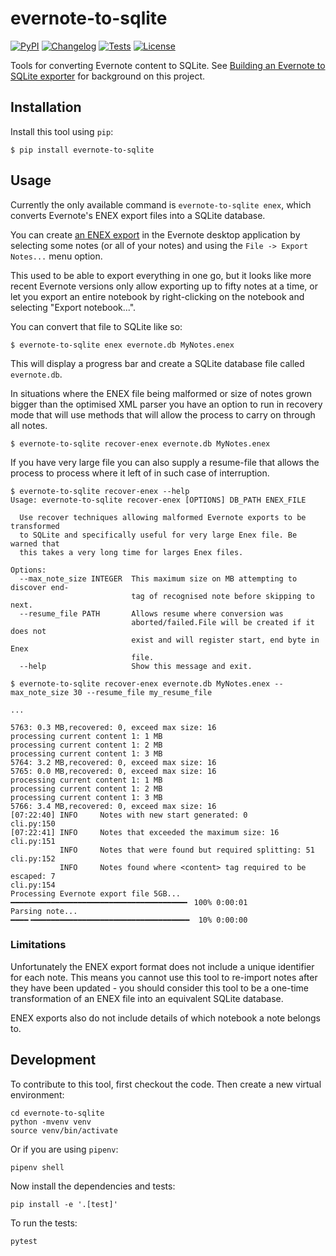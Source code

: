# evernote-to-sqlite

[![PyPI](https://img.shields.io/pypi/v/evernote-to-sqlite.svg)](https://pypi.org/project/evernote-to-sqlite/)
[![Changelog](https://img.shields.io/github/v/release/dogsheep/evernote-to-sqlite?include_prereleases&label=changelog)](https://github.com/dogsheep/evernote-to-sqlite/releases)
[![Tests](https://github.com/dogsheep/evernote-to-sqlite/workflows/Test/badge.svg)](https://github.com/dogsheep/evernote-to-sqlite/actions?query=workflow%3ATest)
[![License](https://img.shields.io/badge/license-Apache%202.0-blue.svg)](https://github.com/dogsheep/evernote-to-sqlite/blob/master/LICENSE)

Tools for converting Evernote content to SQLite. See [Building an Evernote to SQLite exporter](https://simonwillison.net/2020/Oct/16/building-evernote-sqlite-exporter/) for background on this project.

## Installation

Install this tool using `pip`:

    $ pip install evernote-to-sqlite

## Usage

Currently the only available command is `evernote-to-sqlite enex`, which converts Evernote's ENEX export files into a SQLite database.

You can create [an ENEX export](https://help.evernote.com/hc/en-us/articles/209005557-Export-notes-and-notebooks-as-ENEX-or-HTML) in the Evernote desktop application by selecting some notes (or all of your notes) and using the `File -> Export Notes...` menu option.

This used to be able to export everything in one go, but it looks like more recent Evernote versions only allow exporting up to fifty notes at a time, or let you export an entire notebook by right-clicking on the notebook and selecting "Export notebook...".

You can convert that file to SQLite like so:

    $ evernote-to-sqlite enex evernote.db MyNotes.enex

This will display a progress bar and create a SQLite database file called `evernote.db`.

In situations where the ENEX file being malformed 
or size of notes grown bigger than the optimised XML parser
you have an option to run in recovery mode that will use methods
that will allow the process to carry on through all notes.

    $ evernote-to-sqlite recover-enex evernote.db MyNotes.enex
    
If you have very large file you can also supply a resume-file that allows
the process to process where it left of in such case of interruption.

```shell script
$ evernote-to-sqlite recover-enex --help                                                                   
Usage: evernote-to-sqlite recover-enex [OPTIONS] DB_PATH ENEX_FILE

  Use recover techniques allowing malformed Evernote exports to be transformed
  to SQLite and specifically useful for very large Enex file. Be warned that
  this takes a very long time for larges Enex files.

Options:
  --max_note_size INTEGER  This maximum size on MB attempting to discover end-
                           tag of recognised note before skipping to next.
  --resume_file PATH       Allows resume where conversion was
                           aborted/failed.File will be created if it does not
                           exist and will register start, end byte in Enex
                           file.
  --help                   Show this message and exit.

$ evernote-to-sqlite recover-enex evernote.db MyNotes.enex --max_note_size 30 --resume_file my_resume_file

...

5763: 0.3 MB,recovered: 0, exceed max size: 16
processing current content 1: 1 MB
processing current content 1: 2 MB
processing current content 1: 3 MB
5764: 3.2 MB,recovered: 0, exceed max size: 16
5765: 0.0 MB,recovered: 0, exceed max size: 16
processing current content 1: 1 MB
processing current content 1: 2 MB
processing current content 1: 3 MB
5766: 3.4 MB,recovered: 0, exceed max size: 16
[07:22:40] INFO     Notes with new start generated: 0                                                                                                             cli.py:150
[07:22:41] INFO     Notes that exceeded the maximum size: 16                                                                                                      cli.py:151
           INFO     Notes that were found but required splitting: 51                                                                                              cli.py:152
           INFO     Notes found where <content> tag required to be escaped: 7                                                                                     cli.py:154
Processing Evernote export file 5GB... ━━━━━━━━━━━━━━━━━━━━━━━━━━━━━━━━━━━━━━━╸ 100% 0:00:01
Parsing note...                        ━━━━╺━━━━━━━━━━━━━━━━━━━━━━━━━━━━━━━━━━━  10% 0:00:00
```


### Limitations

Unfortunately the ENEX export format does not include a unique identifier for each note. This means you cannot use this tool to re-import notes after they have been updated - you should consider this tool to be a one-time transformation of an ENEX file into an equivalent SQLite database.

ENEX exports also do not include details of which notebook a note belongs to.

## Development

To contribute to this tool, first checkout the code. Then create a new virtual environment:

    cd evernote-to-sqlite
    python -mvenv venv
    source venv/bin/activate

Or if you are using `pipenv`:

    pipenv shell

Now install the dependencies and tests:

    pip install -e '.[test]'

To run the tests:

    pytest
